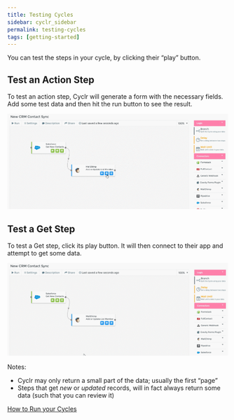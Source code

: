 ```yaml
---
title: Testing Cycles
sidebar: cyclr_sidebar
permalink: testing-cycles
tags: [getting-started]
---
```


You can test the steps in your cycle, by clicking their “play” button.

Test an Action Step
-------------------

To test an action step, Cyclr will generate a form with the necessary fields. Add some test data and then hit the run button to see the result.

![](./images/test-action-step.gif)

Test a Get Step
---------------

To test a Get step, click its play button. It will then connect to their app and attempt to get some data.

![](./images/test-get-step.gif)

Notes:

*   Cyclr may only return a small part of the data; usually the first “page”
*   Steps that get _new_ or _updated_ records, will in fact always return some data (such that you can review it)

[How to Run your Cycles](./run-a-cycle)